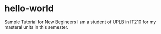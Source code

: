 # hello-world
Sample Tutorial for New Begineers 
I am a student of UPLB in IT210 for my masteral units in this semester.
